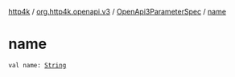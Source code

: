 [http4k](../../index.md) / [org.http4k.openapi.v3](../index.md) / [OpenApi3ParameterSpec](index.md) / [name](./name.md)

# name

`val name: `[`String`](https://kotlinlang.org/api/latest/jvm/stdlib/kotlin/-string/index.html)